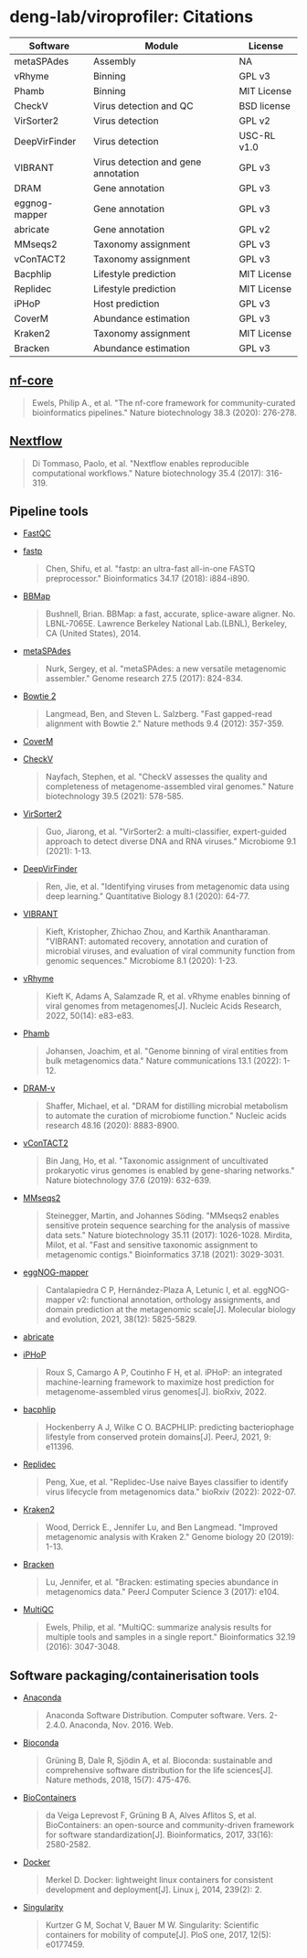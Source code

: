 # deng-lab/viroprofiler: Citations

| Software      | Module                              | License     |
| ------------- | ----------------------------------- | ----------- |
| metaSPAdes    | Assembly                            | NA          |
| vRhyme        | Binning                             | GPL v3      |
| Phamb         | Binning                             | MIT License |
| CheckV        | Virus detection and QC              | BSD license |
| VirSorter2    | Virus detection                     | GPL v2      |
| DeepVirFinder | Virus detection                     | USC-RL v1.0 |
| VIBRANT       | Virus detection and gene annotation | GPL v3      |
| DRAM          | Gene annotation                     | GPL v3      |
| eggnog-mapper | Gene annotation                     | GPL v3      |
| abricate      | Gene annotation                     | GPL v2      |
| MMseqs2       | Taxonomy assignment                 | GPL v3      |
| vConTACT2     | Taxonomy assignment                 | GPL v3      |
| Bacphlip      | Lifestyle prediction                | MIT License |
| Replidec      | Lifestyle prediction                | MIT License |
| iPHoP         | Host prediction                     | GPL v3      |
| CoverM        | Abundance estimation                | GPL v3      |
| Kraken2       | Taxonomy assignment                 | MIT License |
| Bracken       | Abundance estimation                | GPL v3      |

## [nf-core](https://pubmed.ncbi.nlm.nih.gov/32055031/)

> Ewels, Philip A., et al. "The nf-core framework for community-curated bioinformatics pipelines." Nature biotechnology 38.3 (2020): 276-278.

## [Nextflow](https://pubmed.ncbi.nlm.nih.gov/28398311/)

> Di Tommaso, Paolo, et al. "Nextflow enables reproducible computational workflows." Nature biotechnology 35.4 (2017): 316-319.

## Pipeline tools

- [FastQC](https://www.bioinformatics.babraham.ac.uk/projects/fastqc/)

- [fastp](https://)
  > Chen, Shifu, et al. "fastp: an ultra-fast all-in-one FASTQ preprocessor." Bioinformatics 34.17 (2018): i884-i890.

- [BBMap](https://jgi.doe.gov/data-and-tools/software-tools/bbtools/bb-tools-user-guide/bbmap-guide/)
  > Bushnell, Brian. BBMap: a fast, accurate, splice-aware aligner. No. LBNL-7065E. Lawrence Berkeley National Lab.(LBNL), Berkeley, CA (United States), 2014.

- [metaSPAdes](https://github.com/ablab/spades)
  > Nurk, Sergey, et al. "metaSPAdes: a new versatile metagenomic assembler." Genome research 27.5 (2017): 824-834.

- [Bowtie 2](https://github.com/BenLangmead/bowtie2)
  > Langmead, Ben, and Steven L. Salzberg. "Fast gapped-read alignment with Bowtie 2." Nature methods 9.4 (2012): 357-359.

- [CoverM](https://github.com/wwood/CoverM)

- [CheckV](https://bitbucket.org/berkeleylab/CheckV)
  > Nayfach, Stephen, et al. "CheckV assesses the quality and completeness of metagenome-assembled viral genomes." Nature biotechnology 39.5 (2021): 578-585.

- [VirSorter2](https://github.com/jiarong/VirSorter2)
  > Guo, Jiarong, et al. "VirSorter2: a multi-classifier, expert-guided approach to detect diverse DNA and RNA viruses." Microbiome 9.1 (2021): 1-13.

- [DeepVirFinder](https://github.com/jessieren/DeepVirFinder)
  > Ren, Jie, et al. "Identifying viruses from metagenomic data using deep learning." Quantitative Biology 8.1 (2020): 64-77.

- [VIBRANT](https://github.com/AnantharamanLab/VIBRANT)
  > Kieft, Kristopher, Zhichao Zhou, and Karthik Anantharaman. "VIBRANT: automated recovery, annotation and curation of microbial viruses, and evaluation of viral community function from genomic sequences." Microbiome 8.1 (2020): 1-23.

- [vRhyme](https://github.com/AnantharamanLab/vRhyme)
  > Kieft K, Adams A, Salamzade R, et al. vRhyme enables binning of viral genomes from metagenomes[J]. Nucleic Acids Research, 2022, 50(14): e83-e83.

- [Phamb](https://github.com/RasmussenLab/phamb)
  > Johansen, Joachim, et al. "Genome binning of viral entities from bulk metagenomics data." Nature communications 13.1 (2022): 1-12.

- [DRAM-v](https://github.com/WrightonLabCSU/DRAM)
  > Shaffer, Michael, et al. "DRAM for distilling microbial metabolism to automate the curation of microbiome function." Nucleic acids research 48.16 (2020): 8883-8900.

- [vConTACT2](https://bitbucket.org/MAVERICLab/vcontact2)
  > Bin Jang, Ho, et al. "Taxonomic assignment of uncultivated prokaryotic virus genomes is enabled by gene-sharing networks." Nature biotechnology 37.6 (2019): 632-639.

- [MMseqs2](https://github.com/soedinglab/MMseqs2)
  > Steinegger, Martin, and Johannes Söding. "MMseqs2 enables sensitive protein sequence searching for the analysis of massive data sets." Nature biotechnology 35.11 (2017): 1026-1028.
  > Mirdita, Milot, et al. "Fast and sensitive taxonomic assignment to metagenomic contigs." Bioinformatics 37.18 (2021): 3029-3031.

- [eggNOG-mapper](https://github.com/eggnogdb/eggnog-mapper)
  > Cantalapiedra C P, Hernández-Plaza A, Letunic I, et al. eggNOG-mapper v2: functional annotation, orthology assignments, and domain prediction at the metagenomic scale[J]. Molecular biology and evolution, 2021, 38(12): 5825-5829.

- [abricate](https://github.com/tseemann/abricate)

- [iPHoP](https://bitbucket.org/srouxjgi/iphop/src/main/)
  > Roux S, Camargo A P, Coutinho F H, et al. iPHoP: an integrated machine-learning framework to maximize host prediction for metagenome-assembled virus genomes[J]. bioRxiv, 2022.

- [bacphlip](https://github.com/adamhockenberry/bacphlip)
  > Hockenberry A J, Wilke C O. BACPHLIP: predicting bacteriophage lifestyle from conserved protein domains[J]. PeerJ, 2021, 9: e11396.

- [Replidec](https://github.com/deng-lab/Replidec)
  > Peng, Xue, et al. "Replidec-Use naive Bayes classifier to identify virus lifecycle from metagenomics data." bioRxiv (2022): 2022-07.

- [Kraken2](https://github.com/DerrickWood/kraken2)
  > Wood, Derrick E., Jennifer Lu, and Ben Langmead. "Improved metagenomic analysis with Kraken 2." Genome biology 20 (2019): 1-13.

- [Bracken](https://github.com/jenniferlu717/Bracken)
  > Lu, Jennifer, et al. "Bracken: estimating species abundance in metagenomics data." PeerJ Computer Science 3 (2017): e104.

- [MultiQC](https://pubmed.ncbi.nlm.nih.gov/27312411/)
  > Ewels, Philip, et al. "MultiQC: summarize analysis results for multiple tools and samples in a single report." Bioinformatics 32.19 (2016): 3047-3048.

## Software packaging/containerisation tools

- [Anaconda](https://anaconda.com)
  > Anaconda Software Distribution. Computer software. Vers. 2-2.4.0. Anaconda, Nov. 2016. Web.

- [Bioconda](https://pubmed.ncbi.nlm.nih.gov/29967506/)
  > Grüning B, Dale R, Sjödin A, et al. Bioconda: sustainable and comprehensive software distribution for the life sciences[J]. Nature methods, 2018, 15(7): 475-476.

- [BioContainers](https://pubmed.ncbi.nlm.nih.gov/28379341/)
  > da Veiga Leprevost F, Grüning B A, Alves Aflitos S, et al. BioContainers: an open-source and community-driven framework for software standardization[J]. Bioinformatics, 2017, 33(16): 2580-2582.

- [Docker](https://dl.acm.org/doi/10.5555/2600239.2600241)
  > Merkel D. Docker: lightweight linux containers for consistent development and deployment[J]. Linux j, 2014, 239(2): 2.

- [Singularity](https://pubmed.ncbi.nlm.nih.gov/28494014/)
  > Kurtzer G M, Sochat V, Bauer M W. Singularity: Scientific containers for mobility of compute[J]. PloS one, 2017, 12(5): e0177459.

